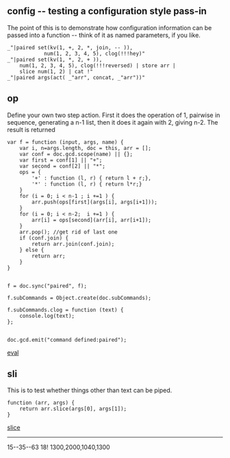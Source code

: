 config -- testing a configuration style pass-in
---

The point of this is to demonstrate how configuration information can be
passed into a function -- think of it as named parameters, if you like.

    _"|paired set(kv(1, +, 2, *, join, -- )),
                num(1, 2, 3, 4, 5), clog(!!!hey)"
    _"|paired set(kv(1, *, 2, + )), 
        num(1, 2, 3, 4, 5), clog(!!!reversed) | store arr |
        slice num(1, 2) | cat !"
    _"|paired args(act( _"arr", concat, _"arr"))"


## op

Define your own two step action. First it does the operation of 1, pairwise in
sequence, generating a n-1 list, then it does it again with 2, giving n-2. The
result is returned

    var f = function (input, args, name) {
        var i, n=args.length, doc = this, arr = [];
        var conf = doc.gcd.scope(name) || {};
        var first = conf[1] || "+";
        var second = conf[2] || "*";
        ops = {
            '+' : function (l, r) { return l + r;}, 
            '*' : function (l, r) { return l*r;}
        }
        for (i = 0; i < n-1 ; i +=1 ) {
            arr.push(ops[first](args[i], args[i+1]));
        }
        for (i = 0; i < n-2;  i +=1 ) {
            arr[i] = ops[second](arr[i], arr[i+1]);
        }
        arr.pop(); //get rid of last one
        if (conf.join) {
            return arr.join(conf.join);
        } else {
            return arr;
        }
    }


    f = doc.sync("paired", f);

    f.subCommands = Object.create(doc.subCommands);

    f.subCommands.clog = function (text) {
        console.log(text);
    };

    
    doc.gcd.emit("command defined:paired");
    
[eval](# "eval:")

## sli

This is to test whether things other than text can be piped.

    function (arr, args) {
        return arr.slice(args[0], args[1]);
    }
 
[slice](# "define:")

---
15--35--63
18!
1300,2000,1040,1300
